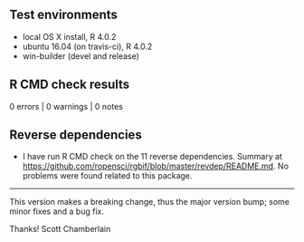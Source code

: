 ## Test environments

* local OS X install, R 4.0.2
* ubuntu 16.04 (on travis-ci), R 4.0.2
* win-builder (devel and release)

## R CMD check results

0 errors | 0 warnings | 0 notes

## Reverse dependencies

* I have run R CMD check on the 11 reverse dependencies. Summary at <https://github.com/ropensci/rgbif/blob/master/revdep/README.md>. No problems were found related to this package.

--------

This version makes a breaking change, thus the major version bump; some minor fixes and a bug fix.

Thanks!
Scott Chamberlain
